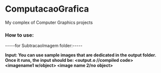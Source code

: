# ComputacaoGrafica
My complex of Computer Graphics projects
### How to use:
-----for SubtracaoImagem folder:-----

**Input: You can use sample images that are dedicated in the output folder. Once it runs, the input should be: <output.o //compiled code> <imagename1 w/object> <image name 2/no object>**
